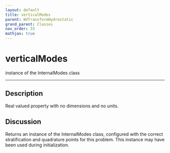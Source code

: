 ```yaml
---
layout: default
title: verticalModes
parent: WVTransformHydrostatic
grand_parent: Classes
nav_order: 33
mathjax: true
---
```


#  verticalModes

instance of the InternalModes class


---

## Description
Real valued property with no dimensions and no units.

## Discussion

Returns an instance of the InternalModes class, configured with the correct stratification and quadrature points for this problem. This instance may have been used during initialization.


